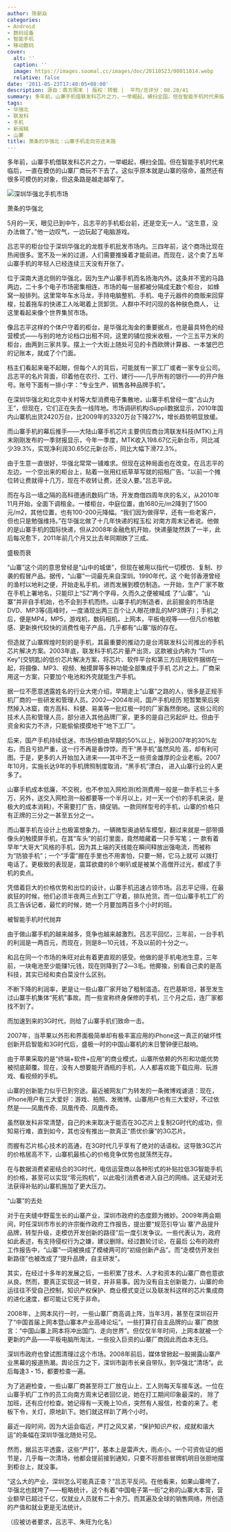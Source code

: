 ```yaml
---
author: 陈新焱
categories:
- Android
- 数码设备
- 智能手机
- 移动数码
cover:
  alt: ''
  caption: ''
  image: https://images.soomal.cc/images/doc/20110523/00011014.webp
  relative: false
date: '2011-05-23T17:40:05+08:00'
description: 源自：南方周末 | 版权：转载 |  平均/总评分：08.20/41
summary: 多年前，山寨手机借联发科芯片之力，一举崛起，横扫全国。但在智能手机时代来临后，一直在模仿的山寨厂商玩不下去了。这似乎原本就是山寨的宿命，虽然还有很多可模仿的对象，但这条路是越走越窄了。市场调研机构iSuppli数据显示，2010年国内山寨机出货2420万台，比2009年的3320万台下降27%，增长趋势明显放缓。
tags:
- 华强北
- 联发科
- 手机
- 新闻稿
- 山寨
title: 萧条的华强北：山寨手机走向穷途末路
---
```


多年前，山寨手机借联发科芯片之力，一举崛起，横扫全国。但在智能手机时代来临后，一直在模仿的山寨厂商玩不下去了。这似乎原本就是山寨的宿命，虽然还有很多可模仿的对象，但这条路是越走越窄了。



![深圳华强北手机市场](https://images.soomal.cc/images/doc/20110523/00011014.webp)



萧条的华强北



5月的一天，眼见已到中午，吕志平的手机柜台前，还是空无一人。“这生意，没办法做了。”他一边叹气，一边玩起了电脑游戏。



吕志平的柜台位于深圳华强北的龙胜手机批发市场内。三四年前，这个商场比现在热闹很多。宽不及一米的过道，人们需要推搡着才能前进。而现在，这个卖了五年山寨手机的年轻人已经连续三天没有开张了。



位于深南大道北侧的华强北，因为生产山寨手机而名扬海内外。这条并不宽的马路两边，二十多个电子市场密集相连，市场的每一层都被分隔成无数个柜台， 如蜂窝一般排列。这里常年车水马龙，手持电脑整机、手机、电子元器件的商贩来回穿梭，拉着拖车的快递工人吆喝着上货卸货。人群中不时闪现的各种肤色商人， 让这里看起来像个世界集贸市场。



像吕志平这样的个体户守着的柜台，是华强北淘金的重要据点，也是最具特色的经营模式――与别的地方论档口出租不同，这里的铺位按米收租，一个三五平方米的柜台，由两到三家共享。摆上一个大街上随处可见的卡西欧牌计算器、一本皱巴巴的记账本，就成了个门面。



档主们看起来毫不起眼，但每个人的背后，可能就有一家工厂或者一家专业公司。吕志平的名片背面，印着他在农行、工行、建行――几乎所有的银行――的开户账号。账号下面有一排小字：“专业生产、销售各种品牌手机”。



在深圳华强北和北京中关村等大型消费电子集散地，山寨手机曾经一度“占山为王”，但现在，它们正在失去一线阵地。市场调研机构iSuppli数据显示，2010年国内山寨机出货2420万台，比2009年的3320万台下降27%，增长趋势明显放缓。



而山寨手机的幕后推手――大陆山寨手机芯片主要供应商台湾联发科技(MTK)上月末刚刚发布的一季财报显示，今年一季度，MTK收入198.67亿元新台币，同比减少39.3%，实现净利润30.65亿元新台币，同比大幅下滑72.3%。



由于生意一直很好，华强北常常一铺难求。但现在这种局面也在改变。在吕志平的左边，一个空出来的柜台上，贴着一张用红纸草草写就的招租广告。“以前一个摊位转让费就得十几万，现在不收转让费，还没人要。”吕志平说。



而在与吕一墙之隔的高科德通讯数码广场，开发商借四周年庆的名义，从2010年11月开始，全面下调租金。一楼柜台，中庭位置，由1680元/m2降到了1500元/m2，其他位置，也有100-200元降幅。“我们因为做得早，还有一些老客户，但也只是勉强维持。”在华强北做了十几年快递的程玉松 对南方周末记者说。他做的是山寨手机的国际快递，但从2008年金融危机开始，快递量陡然跌了一半，此后每况愈下，2011年前几个月又比去年同期跌了三成。



盛极而衰



“山寨”这个词的意思曾经是“山中的城堡”，但现在被用以指代一切模仿、复制、抄袭的假冒产品。据传，“山寨”一词最先来自深圳。1990年代，这 个毗邻香港曾经的渔村以地利之便，开始走私手机，进而发展到模仿制造。一开始，生产厂家不敢在手机上署地名，只能印上“SZ”两个字母，久而久之便被喊成 了“山寨”。“山寨”并非自手机始，也不会到手机而终。山寨手机的制造者，此前掘金的市场是DVD、MP3等(高峰时，一度涌现出两三百个让人眼花缭乱的MP3牌子)；手机之后，便是MP4，MP5，游戏机，数码相机，上网本，平板电视等――但凡价格敏感、更新换代较快的消费性电子产品，几乎都有“山寨”版的存在。



但造就了山寨辉煌时刻的是手机，其最重要的推动力是台湾联发科公司推出的手机芯片解决方案。2003年底，联发科手机芯片量产出货，这款被业内称为 “Turn Key”(交钥匙)的低价芯片解决方案，将芯片、软件平台和第三方应用软件捆绑在一起，将摄像、MP3、视频、触摸屏等多种功能全部集成于手机 芯片之上。厂商采用这一方案，只要加个电池和外壳就能生产手机。



据一位不愿意透露姓名的行业大佬介绍，早期走上“山寨”之路的人，很多是正规手机厂商的一些研发和管理人员。2002―2004年间，国产手机经历 短暂繁荣后突然掉入冰窟，南方高科、科健、易美等一批红极一时的厂家轰然倒地。这些公司的技术人员和管理人员，部分进入其他品牌厂家，更多的是自己另起炉 灶。但由于资金和实力不济，只能偷偷摸摸地干“地下工厂”。



后来，国产手机持续低迷，市场份额由早期的50%以上，掉到2007年的30%左右，而且亏损严重，这一行不再是香饽饽。而干“黑手机”虽然风险 高，却有利可图。于是，更多的人开始加入进来――其中不乏一些资金雄厚的企业老板。2007年10月，实施长达9年的手机牌照制度取消，“黑手机”漂白， 进入山寨行业的人更多了。



山寨手机成本低廉，不交税，也不参加入网检测(检测费用一般是一款手机三十多万，另外，送交入网检测一般都要等一个半月以上，对一天一个价的手机来说，是极大的成本消耗)，不需要打广告，搞促销。一款同样型号的手机，山寨的价格只有正牌的三分之一甚至五分之一。



而山寨手机在设计上也极富想象力。一辆微型奥迪轿车模型，翻过来就是一部带摄像头的触摸屏手机，在其“车头”的前灯里面，竟然暗藏着一只手写笔；一 款有着早年“大哥大”风格的手机，因为其上端的天线能在瞬间释放出强电流，而被称为“防狼手机”；一个“手雷”握在手里也不用害怕，只要一掰，它马上就可 以拨打电话了。更极致的表现是，震耳欲聋的8个喇叭或是被某个高僧开过光，都成了手机的卖点。



凭借着巨大的价格优势和出位的设计，山寨手机迅速占领市场。吕志平记得，在最疯狂的时候，他们必须半夜两三点到工厂守着，排队抢货。而一位山寨手机工厂的员工告诉记者，最忙的时候，她一个月要加两百多个小时的班。



被智能手机时代抛弃



由于做山寨手机的越来越多，竞争也越来越激烈。吕志平回忆，三年前，一台手机的利润是一两百元，而现在，则是8―10元钱，不及以前的十分之一。



和吕在同一个市场的朱旺对此有着更直观的感受。他做的是手机电池生意，三年前，一块电池至少能赚1元钱，现在则降到了2―3毛。他揶揄，别看自己卖的是高科技，其实已经和卖白菜没什么区别。



不断下降的利润率，更是让一些山寨厂家开始了粗制滥造。在巴基斯坦，甚至发生过山寨手机集体“死机”事故。而一些宣称终身保修的手机，三个月之后，连厂家都找不到了。



而加速到来的3G时代，则给了山寨手机们致命一击。



2007年，当苹果以外形和界面极简单却有极丰富应用的iPhone这一真正的破坏性创新开启智能和3G时代后，盛极一时的中国山寨机的末日警钟便已敲响。



由于苹果采取的是“终端+软件+应用”的商业模式，山寨所依赖的外形和功能优势被彻底颠覆。现在，没有人想要能开酒瓶的手机，人人都喜欢能下载应用、玩游戏、看视频的手机。



山寨的创新能力似乎已到穷途。最近被网友广为转发的一条微博戏谑道：现在，iPhone用户有三大爱好：游戏、拍照、发微博。山寨用户也有三大爱好，不过依然是――凤凰传奇、凤凰传奇、凤凰传奇。



虽然联发科非常清楚，自己的未来取决于能否在3G芯片上复制2G时代的成功，但知易行难，直到如今，其也没有推出一款真正“质优价廉”的3G芯片。



而握有芯片核心技术的高通，在3G时代几乎享有了绝对的话语权。这导致3G芯片的价格居高不下，山寨机最核心的价格竞争优势也就荡然无存。



在与数据消费紧密结合的3G时代，电信运营商以各种形式的补贴拉低3G智能手机的价格，甚至可以实现“零元购机”，以此吸引消费者进入自己的网络。这无疑对无法获得补贴的山寨机施加了更大压力。



“山寨”的去处



对于在夹缝中野蛮生长的山寨产业，深圳市政府的态度颇为微妙。2009年两会期间，时任深圳市市长的许宗衡作政府工作报告，提出要“规范引导‘山 寨’产品提升品牌，转型升级，走模仿开发创新的路径”后一度引发争议。一些代表认为，政府如此表述，有支持侵权行为之嫌，建议删除。经过数轮讨论，在最后 公布的政府工作报告中，“山寨”一词被换成了模棱两可的“初级创新产品”。而“走模仿开发创新路径”也被改成了“提升品牌，自主研发”。



其实，在经过十多年的发展之后，一些积累了技术、人才和资本的山寨厂商也意欲从良。然而，要真正实现这一转变，并非易事。因为没有自主创新能力，山寨的命运往往不受自己控制，知识产权保护、商业模式变迁以及联发科这样的芯片集成商的进化速度，都可能让它死于非命。



2008年，上网本风行一时，一些山寨厂商高调上阵，当年3月，甚至在深圳召开了“中国首届上网本暨山寨本产业高峰论坛”。一些打算打自主品牌的山 寨厂商放言：“中国山寨上网本将冲出国门、走向世界”。但仅仅半年时间，上网本就被一个更新的产品――平板电脑所淘汰，一些投入巨资的山寨厂商因此而血本无归。



深圳市政府也曾试图清理过这个市场。2008年前后，媒体曾掀起一股揭露山寨产业黑幕的报道热潮。舆论压力之下，深圳市副市长亲自带队，到华强北“清场”。此后每逢3・15，都要检查一遍。



为了逃避检查，一些山寨厂商甚至将工厂放在山上，工人则每天车接车送。一位在山寨手机厂工作的员工向南方周末记者回忆说，她在打工期间印象最深的， 除了加班，还有应付检查。她记得有一天晚上10点，突然有人报信，检查的来了。老板下令，关灯，原地趴下。她们就这样趴了两个小时。



最近一段时间，因为大运会临近，严打之风又紧，“保护知识产权，成就和谐大运”的条幅在深圳华强北随处可见。



然而，据吕志平透露，这些“严打”，基本上是雷声大，雨点小。一个可资佐证的细节是，几乎每一次清场，他都会提前接到通知，只要不将那些冒牌机明目张胆地摆到柜台上，就没事。



“这么大的产业，深圳怎么可能真正查？”吕志平反问。在他看来，如果山寨垮了，华强北也就垮了――粗略统计，这个有着“中国电子第一街”之称的山寨大本营，营业额早已超过千亿，仅就业人员就有二十余万。而其遍及全球的销售网络，所创造的产值和就业更是无法统计。



（应被访者要求，吕志平、朱旺为化名）